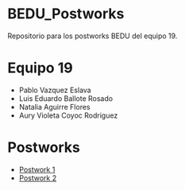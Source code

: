 # BEDU_Postworks

Repositorio para los postworks BEDU del equipo 19.

# Equipo 19
 - Pablo Vazquez Eslava
 - Luis Eduardo Ballote Rosado
 - Natalia Aguirre Flores
 - Aury Violeta Coyoc Rodriguez

# Postworks

- [Postwork 1](https://github.com/pablovzes/BEDU_Postworks/blob/main/Equipo19_Postwork1.R)
- [Postwork 2](https://github.com/pablovzes/BEDU_Postworks/tree/main/PostworkS2)
